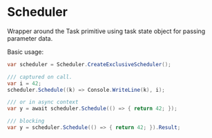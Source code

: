 # Scheduler
Wrapper around the Task primitive using task state object for passing parameter data. 

Basic usage:

``` c#
var scheduler = Scheduler.CreateExclusiveScheduler();

/// captured on call.
var i = 42;
scheduler.Schedule((k) => Console.WriteLine(k), i);

/// or in async context
var y = await scheduler.Schedule(() => { return 42; });

/// blocking
var y = scheduler.Schedule(() => { return 42; }).Result;
